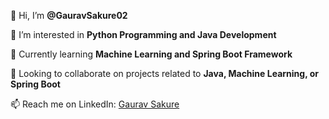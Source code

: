 
👋 Hi, I’m **@GauravSakure02**

👀 I’m interested in **Python Programming and Java Development**

🌱 Currently learning **Machine Learning and Spring Boot Framework**

💼 Looking to collaborate on projects related to **Java, Machine Learning, or Spring Boot**

📫 Reach me on LinkedIn: [Gaurav Sakure](https://www.linkedin.com/in/gauravsakure2002/)




